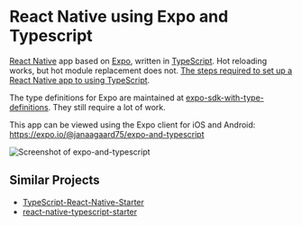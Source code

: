 # React Native using Expo and Typescript

[React Native](https://facebook.github.io/react-native/) app based on [Expo](https://expo.io), written in [TypeScript](http://www.typescriptlang.org). Hot reloading works, but hot module replacement does not. [The steps required to set up a React Native app to using TypeScript](https://github.com/janaagaard75/expo-and-typescript/wiki).

The type definitions for Expo are maintained at [expo-sdk-with-type-definitions](https://github.com/janaagaard75/expo-sdk-with-type-definitions). They still require a lot of work.

This app can be viewed using the Expo client for iOS and Android: <https://expo.io/@janaagaard75/expo-and-typescript>

![Screenshot of expo-and-typescript](https://github.com/janaagaard75/expo-and-typescript/raw/master/screenshot.png)

## Similar Projects

* [TypeScript-React-Native-Starter](https://github.com/Microsoft/TypeScript-React-Native-Starter)
* [react-native-typescript-starter](https://github.com/cbrevik/react-native-typescript-starter)
